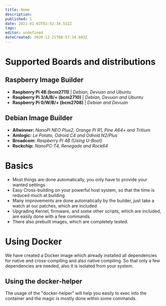 ```yaml
---
title: Home
description: 
published: 1
date: 2021-01-03T03:52:34.532Z
tags: 
editor: undefined
dateCreated: 2020-12-21T08:57:34.603Z
---
```


# Supported Boards and distributions

## Raspberry Image Builder

* **Raspberry Pi 4B (bcm2711)** | *Debian, Devuan and Ubuntu*
* **Raspberry Pi 3/A/B/+ (bcm2710)** | *Debian, Devuan and Ubuntu*
* **Raspberry Pi 0/W/B/+ (bcm2708)** | *Debian and Devuan*

## Debian Image Builder

* **Allwinner:** *NanoPi NEO Plus2, Orange Pi R1, Pine A64+ and Tritium*
* **Amlogic:** *Le Potato, Odroid C4 and Odroid N2/Plus*
* **Broadcom:**	*Raspberry Pi 4B (Using U-Boot)*
* **Rockchip:** *NanoPC-T4, Renegade and Rock64*

# Basics

- Most things are done automatically, you only have to provide your wanted settings
- Easy Cross-building on your powerful host system, so that the time is reduced much at building
- Many improvements are done automatically by the builder, just take a watch at our patches, which are included
- Upgrading Kernel, firmware, and some other scripts, which are included, are easily done with a few commands
- There also prebuilt images, which are completely tested.

# Using Docker

We have created a Docker image which already installed all dependencies for native and cross-compiling and also native compiling. So that only a few dependencies are needed, also it is isolated from your system.

## Using the docker-helper

The usage of the "docker-helper" will help you easily to exec into the container and the magic is mostly done within some commands.


